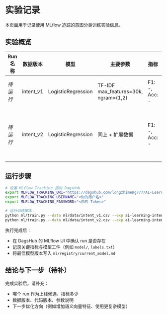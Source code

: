 # 实验记录

本页面用于记录使用 MLflow 追踪的意图分类训练实验信息。

## 实验概览

| Run 名称 | 数据版本 | 模型 | 主要参数 | 指标 | 说明 |
| -------- | -------- | ---- | -------- | ---- | ---- |
| _待运行_ | intent_v1 | LogisticRegression | TF-IDF max_features=30k, ngram=(1,2) | F1: -, Acc: - | 基线实验 |
| _待运行_ | intent_v2 | LogisticRegression | 同上 + 扩展数据 | F1: -, Acc: - | 数据增强后实验 |

## 运行步骤

```bash
# 设置 MLflow Tracking 指向 DagsHub
export MLFLOW_TRACKING_URI="https://dagshub.com/longzhimeng777/AI-Learning-Assistant-based-on-DeepSeek.mlflow"
export MLFLOW_TRACKING_USERNAME="<你的用户名>"
export MLFLOW_TRACKING_PASSWORD="<你的 Token>"

# 运行训练脚本
python ml/train.py --data ml/data/intent_v1.csv --exp ai-learning-intent --run intent_v1_baseline
python ml/train.py --data ml/data/intent_v2.csv --exp ai-learning-intent --run intent_v2_enhanced
```

执行完成后：
- 在 DagsHub 的 MLflow UI 中确认 run 是否存在
- 记录关键指标与模型工件（例如 `model/`, `labels.txt`）
- 将最佳模型版本写入 `ml/registry/current_model.md`

## 结论与下一步（待补）

完成实验后，请补充：
- 哪个 run 作为上线候选，指标多少
- 数据版本、代码版本、参数说明
- 下一步优化方向（例如增加语义向量特征、使用更复杂模型）

